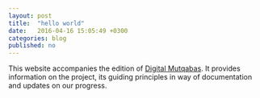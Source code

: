 ```yaml
---
layout: post
title:  "hello world"
date:   2016-04-16 15:05:49 +0300
categories: blog
published: no
---
```


This website accompanies the edition of [Digital Mutqabas](https://www.github.com/tillgraller/digital-muqtabas). It provides information on the project, its guiding principles in way of documentation and updates on our progress.